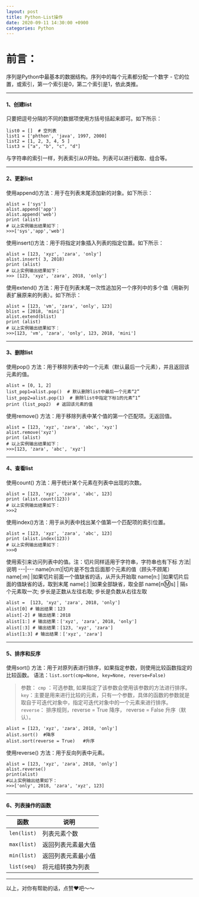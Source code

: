 ```yaml
---
layout: post
title: Python-List操作
date: 2020-09-11 14:30:00 +0900
categories: Python
---
```

# 前言：
序列是Python中最基本的数据结构。序列中的每个元素都分配一个数字 - 它的位置，或索引，第一个索引是0，第二个索引是1，依此类推。

---
#### 1、创建list
只要把逗号分隔的不同的数据项使用方括号括起来即可。如下所示：
```
list0 = []  # 空列表
list1 = ['phthon', 'java', 1997, 2000]
list2 = [1, 2, 3, 4, 5 ]
list3 = ["a", "b", "c", "d"]
```
与字符串的索引一样，列表索引从0开始。列表可以进行截取、组合等。

----
#### 2、更新list
使用append()方法：用于在列表末尾添加新的对象。如下所示：
```
alist = ['sys']
alist.append('app')
alist.append('web')
print (alist)
# 以上实例输出结果如下：
>>>['sys','app','web']
```
使用insert()方法：用于将指定对象插入列表的指定位置。如下所示：
```
alist = [123, 'xyz', 'zara', 'only']
alist.insert( 3, 2018)
print (alist)
# 以上实例输出结果如下：
>>> [123, 'xyz', 'zara', 2018, 'only']
```
使用extend() 方法：用于在列表末尾一次性追加另一个序列中的多个值（用新列表扩展原来的列表）。如下所示：
```
alist = [123, 'vm', 'zara', 'only', 123]
blist = [2018, 'mini']
alist.extend(blist)
print (alist)
# 以上实例输出结果如下：
>>>[123, 'vm', 'zara', 'only', 123, 2018, 'mini']
```
----
#### 3、删除list
使用pop() 方法：用于移除列表中的一个元素（默认最后一个元素），并且返回该元素的值。
```
alist = [0, 1, 2]
list_pop1=alist.pop()  # 默认删除list中最后一个元素“2”
list_pop2=alist.pop(1)  # 删除list中指定下标1的元素“1”
print (list_pop2)  # 返回该元素的值
```
使用remove() 方法：用于移除列表中某个值的第一个匹配项。无返回值。
```
alist = [123, 'xyz', 'zara', 'abc', 'xyz']
alist.remove('xyz')
print (alist)
# 以上实例输出结果如下：
>>>[123, 'zara', 'abc', 'xyz']
```
----
#### 4、查看list
使用count() 方法：用于统计某个元素在列表中出现的次数。
```
alist = [123, 'xyz', 'zara', 'abc', 123]
print (alist.count(123))
# 以上实例输出结果如下：
>>>2
```
使用index()方法：用于从列表中找出某个值第一个匹配项的索引位置。
```
alist = [123, 'xyz', 'zara', 'abc', 123]
print (alist.index(123))
# 以上实例输出结果如下：
>>>0
```
使用索引来访问列表中的值。注：切片同样适用于字符串，字符串也有下标
方法|说明
---|---
name[n:m]|切片是不包含后面那个元素的值（顾头不顾尾）
name[:m] |如果切片前面一个值缺省的话，从开头开始取
name[n:] |如果切片后面的值缺省的话，取到末尾
name[:] |如果全部缺省，取全部
name[n:m:s] | 隔`s`个元素取一次; 步长是正数从左往右取; 步长是负数从右往左取
```
alist =  [123, 'xyz', 'zara', 2018, 'only']
alist[0] # 输出结果：123
alist[-2] # 输出结果：2018
alist[1:] # 输出结果：['xyz', 'zara', 2018, 'only']
alist[:3] # 输出结果：[123, 'xyz', 'zara']
alist[1:3] # 输出结果：['xyz', 'zara']
```
----
#### 5、排序和反序
使用sort() 方法：用于对原列表进行排序，如果指定参数，则使用比较函数指定的比较函数。
语法：`list.sort(cmp=None, key=None, reverse=False)`
>参数：
`cmp` ：可选参数, 如果指定了该参数会使用该参数的方法进行排序。
`key`：主要是用来进行比较的元素，只有一个参数，具体的函数的参数就是取自于可迭代对象中，指定可迭代对象中的一个元素来进行排序。
`reverse`： 排序规则，reverse = True 降序， reverse = False 升序（默认）。
```
alist = [123, 'xyz', 'zara', 2018, 'only']
alist.sort()  #降序
alist.sort(reverse = True)   #升序
```
使用reverse() 方法：用于反向列表中元素。
```
alist = [123, 'xyz', 'zara', 2018, 'only']
alist.reverse()
print(alist)
#以上实例输出结果如下：
>>>['only', 2018, 'zara', 'xyz', 123]
```
----
#### 6、列表操作的函数
函数|说明
---|---
`len(list)`|列表元素个数
`max(list)`|返回列表元素最大值
`min(list)`|返回列表元素最小值
`list(seq)`|将元组转换为列表

---
以上，对你有帮助的话，点赞❤️吧～～
